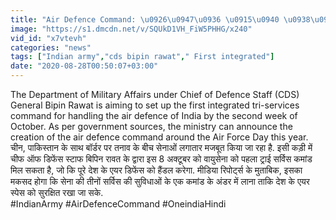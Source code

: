 ```yaml
---
title: "Air Defence Command: \u0926\u0947\u0936 \u0915\u0940 \u0938\u0941\u0930\u0915\u094d\u0937\u093e \u0915\u0947 \u0932\u093f\u090f \u0938\u0930\u0915\u093e\u0930 \u0932\u0947\u0928\u0947 \u091c\u093e \u0930\u0939\u0940 \u0939\u0948 \u090f\u0915 \u0914\u0930 \u092c\u0921\u093c\u093e \u092b\u0948\u0938\u0932\u093e \u0935\u0928\u0907\u0902\u0921\u093f\u092f\u093e \u0939\u093f\u0902\u0926\u0940"
image: "https://s1.dmcdn.net/v/SQUkD1VH_FiW5PHHG/x240"
vid_id: "x7vtevh"
categories: "news"
tags: ["Indian army","cds bipin rawat"," First integrated"]
date: "2020-08-28T00:50:07+03:00"
---
```

The Department of Military Affairs under Chief of Defence Staff (CDS) General Bipin Rawat is aiming to set up the first integrated tri-services command for handling the air defence of India by the second week of October. As per government sources, the ministry can announce the creation of the air defence command around the Air Force Day this year.  <br>चीन, पाकिस्तान के साथ बॉर्डर पर तनाव के बीच सेनाओं लगातार मजबूत किया जा रहा है. इसी कड़ी में चीफ ऑफ डिफेंस स्टाफ बिपिन रावत के द्वारा इस 8 अक्टूबर को वायुसेना को पहला ट्राई सर्विस कमांड मिल सकता है, जो कि पूरे देश के एयर डिफेंस को हैंडल करेगा. मीडिया रिपोर्ट्स के मुताबिक, इसका मकसद होगा कि सेना की तीनों सर्विस की सुविधाओं के एक कमांड के अंडर में लाना ताकि देश के एयर स्पेस को सुरक्षित रखा जा सके.  <br>#IndianArmy #AirDefenceCommand #OneindiaHindi
